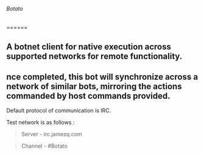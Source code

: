###### Botato
======

## A botnet client for native execution across supported networks for remote functionality.


## nce completed, this bot will synchronize across a network of similar bots, mirroring the actions commanded by host commands provided.


Default protocol of communication is IRC.

Test network is as follows :

> Server - irc.jamezq.com

> Channel - #Botato